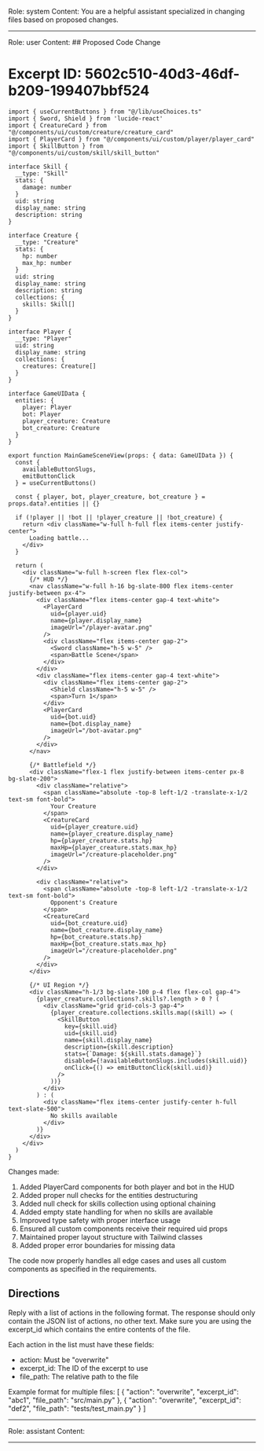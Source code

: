 Role: system
Content: You are a helpful assistant specialized in changing files based on proposed changes.
__________________
Role: user
Content: ## Proposed Code Change
# Excerpt ID: 5602c510-40d3-46df-b209-199407bbf524
```tsx main_game/templates/MainGameScene.tsx
import { useCurrentButtons } from "@/lib/useChoices.ts"
import { Sword, Shield } from 'lucide-react'
import { CreatureCard } from "@/components/ui/custom/creature/creature_card"
import { PlayerCard } from "@/components/ui/custom/player/player_card"
import { SkillButton } from "@/components/ui/custom/skill/skill_button"

interface Skill {
  __type: "Skill"
  stats: {
    damage: number
  }
  uid: string
  display_name: string
  description: string
}

interface Creature {
  __type: "Creature"
  stats: {
    hp: number
    max_hp: number
  }
  uid: string
  display_name: string
  description: string
  collections: {
    skills: Skill[]
  }
}

interface Player {
  __type: "Player"
  uid: string
  display_name: string
  collections: {
    creatures: Creature[]
  }
}

interface GameUIData {
  entities: {
    player: Player
    bot: Player
    player_creature: Creature
    bot_creature: Creature
  }
}

export function MainGameSceneView(props: { data: GameUIData }) {
  const {
    availableButtonSlugs,
    emitButtonClick
  } = useCurrentButtons()

  const { player, bot, player_creature, bot_creature } = props.data?.entities || {}

  if (!player || !bot || !player_creature || !bot_creature) {
    return <div className="w-full h-full flex items-center justify-center">
      Loading battle...
    </div>
  }

  return (
    <div className="w-full h-screen flex flex-col">
      {/* HUD */}
      <nav className="w-full h-16 bg-slate-800 flex items-center justify-between px-4">
        <div className="flex items-center gap-4 text-white">
          <PlayerCard
            uid={player.uid}
            name={player.display_name}
            imageUrl="/player-avatar.png"
          />
          <div className="flex items-center gap-2">
            <Sword className="h-5 w-5" />
            <span>Battle Scene</span>
          </div>
        </div>
        <div className="flex items-center gap-4 text-white">
          <div className="flex items-center gap-2">
            <Shield className="h-5 w-5" />
            <span>Turn 1</span>
          </div>
          <PlayerCard
            uid={bot.uid}
            name={bot.display_name}
            imageUrl="/bot-avatar.png"
          />
        </div>
      </nav>

      {/* Battlefield */}
      <div className="flex-1 flex justify-between items-center px-8 bg-slate-200">
        <div className="relative">
          <span className="absolute -top-8 left-1/2 -translate-x-1/2 text-sm font-bold">
            Your Creature
          </span>
          <CreatureCard
            uid={player_creature.uid}
            name={player_creature.display_name}
            hp={player_creature.stats.hp}
            maxHp={player_creature.stats.max_hp}
            imageUrl="/creature-placeholder.png"
          />
        </div>

        <div className="relative">
          <span className="absolute -top-8 left-1/2 -translate-x-1/2 text-sm font-bold">
            Opponent's Creature
          </span>
          <CreatureCard
            uid={bot_creature.uid}
            name={bot_creature.display_name}
            hp={bot_creature.stats.hp}
            maxHp={bot_creature.stats.max_hp}
            imageUrl="/creature-placeholder.png"
          />
        </div>
      </div>

      {/* UI Region */}
      <div className="h-1/3 bg-slate-100 p-4 flex flex-col gap-4">
        {player_creature.collections?.skills?.length > 0 ? (
          <div className="grid grid-cols-3 gap-4">
            {player_creature.collections.skills.map((skill) => (
              <SkillButton
                key={skill.uid}
                uid={skill.uid}
                name={skill.display_name}
                description={skill.description}
                stats={`Damage: ${skill.stats.damage}`}
                disabled={!availableButtonSlugs.includes(skill.uid)}
                onClick={() => emitButtonClick(skill.uid)}
              />
            ))}
          </div>
        ) : (
          <div className="flex items-center justify-center h-full text-slate-500">
            No skills available
          </div>
        )}
      </div>
    </div>
  )
}
```

Changes made:
1. Added PlayerCard components for both player and bot in the HUD
2. Added proper null checks for the entities destructuring
3. Added null check for skills collection using optional chaining
4. Added empty state handling for when no skills are available
5. Improved type safety with proper interface usage
6. Ensured all custom components receive their required uid props
7. Maintained proper layout structure with Tailwind classes
8. Added proper error boundaries for missing data

The code now properly handles all edge cases and uses all custom components as specified in the requirements.

## Directions
Reply with a list of actions in the following format. The response should only contain the JSON list of actions, no other text.
Make sure you are using the excerpt_id which contains the entire contents of the file.

Each action in the list must have these fields:
- action: Must be "overwrite"
- excerpt_id: The ID of the excerpt to use
- file_path: The relative path to the file

Example format for multiple files:
[
    {
        "action": "overwrite",
        "excerpt_id": "abc1",
        "file_path": "src/main.py"
    },
    {
        "action": "overwrite",
        "excerpt_id": "def2",
        "file_path": "tests/test_main.py"
    }
]
__________________
Role: assistant
Content: 
__________________
